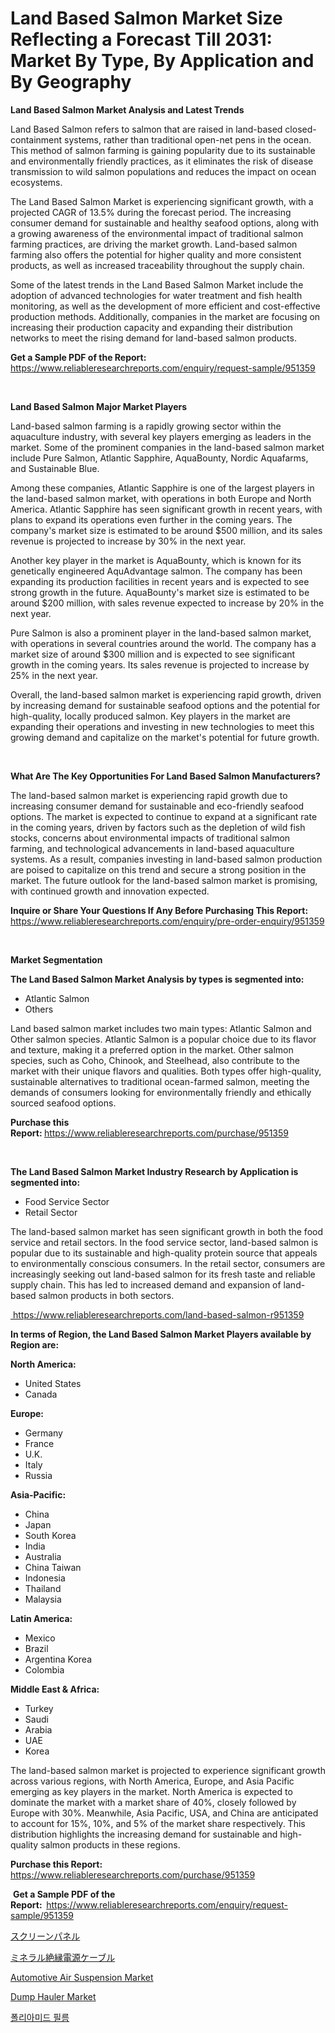 <p><h1>Land Based Salmon Market Size Reflecting a Forecast Till 2031: Market By Type, By Application and By Geography</h1></p><p><strong>Land Based Salmon Market Analysis and Latest Trends</strong></p>
<p><p>Land Based Salmon refers to salmon that are raised in land-based closed-containment systems, rather than traditional open-net pens in the ocean. This method of salmon farming is gaining popularity due to its sustainable and environmentally friendly practices, as it eliminates the risk of disease transmission to wild salmon populations and reduces the impact on ocean ecosystems.</p><p>The Land Based Salmon Market is experiencing significant growth, with a projected CAGR of 13.5% during the forecast period. The increasing consumer demand for sustainable and healthy seafood options, along with a growing awareness of the environmental impact of traditional salmon farming practices, are driving the market growth. Land-based salmon farming also offers the potential for higher quality and more consistent products, as well as increased traceability throughout the supply chain.</p><p>Some of the latest trends in the Land Based Salmon Market include the adoption of advanced technologies for water treatment and fish health monitoring, as well as the development of more efficient and cost-effective production methods. Additionally, companies in the market are focusing on increasing their production capacity and expanding their distribution networks to meet the rising demand for land-based salmon products.</p></p>
<p><strong>Get a Sample PDF of the Report:&nbsp;</strong> <a href="https://www.reliableresearchreports.com/enquiry/request-sample/951359">https://www.reliableresearchreports.com/enquiry/request-sample/951359</a></p>
<p>&nbsp;</p>
<p><strong>Land Based Salmon Major Market Players</strong></p>
<p><p>Land-based salmon farming is a rapidly growing sector within the aquaculture industry, with several key players emerging as leaders in the market. Some of the prominent companies in the land-based salmon market include Pure Salmon, Atlantic Sapphire, AquaBounty, Nordic Aquafarms, and Sustainable Blue.</p><p>Among these companies, Atlantic Sapphire is one of the largest players in the land-based salmon market, with operations in both Europe and North America. Atlantic Sapphire has seen significant growth in recent years, with plans to expand its operations even further in the coming years. The company's market size is estimated to be around $500 million, and its sales revenue is projected to increase by 30% in the next year.</p><p>Another key player in the market is AquaBounty, which is known for its genetically engineered AquAdvantage salmon. The company has been expanding its production facilities in recent years and is expected to see strong growth in the future. AquaBounty's market size is estimated to be around $200 million, with sales revenue expected to increase by 20% in the next year.</p><p>Pure Salmon is also a prominent player in the land-based salmon market, with operations in several countries around the world. The company has a market size of around $300 million and is expected to see significant growth in the coming years. Its sales revenue is projected to increase by 25% in the next year.</p><p>Overall, the land-based salmon market is experiencing rapid growth, driven by increasing demand for sustainable seafood options and the potential for high-quality, locally produced salmon. Key players in the market are expanding their operations and investing in new technologies to meet this growing demand and capitalize on the market's potential for future growth.</p></p>
<p>&nbsp;</p>
<p><strong>What Are The Key Opportunities For Land Based Salmon Manufacturers?</strong></p>
<p><p>The land-based salmon market is experiencing rapid growth due to increasing consumer demand for sustainable and eco-friendly seafood options. The market is expected to continue to expand at a significant rate in the coming years, driven by factors such as the depletion of wild fish stocks, concerns about environmental impacts of traditional salmon farming, and technological advancements in land-based aquaculture systems. As a result, companies investing in land-based salmon production are poised to capitalize on this trend and secure a strong position in the market. The future outlook for the land-based salmon market is promising, with continued growth and innovation expected.</p></p>
<p><strong>Inquire or Share Your Questions If Any Before Purchasing This Report:</strong> <a href="https://www.reliableresearchreports.com/enquiry/pre-order-enquiry/951359">https://www.reliableresearchreports.com/enquiry/pre-order-enquiry/951359</a></p>
<p>&nbsp;</p>
<p><strong>Market Segmentation</strong></p>
<p><strong>The Land Based Salmon Market Analysis by types is segmented into:</strong></p>
<p><ul><li>Atlantic Salmon</li><li>Others</li></ul></p>
<p><p>Land based salmon market includes two main types: Atlantic Salmon and Other salmon species. Atlantic Salmon is a popular choice due to its flavor and texture, making it a preferred option in the market. Other salmon species, such as Coho, Chinook, and Steelhead, also contribute to the market with their unique flavors and qualities. Both types offer high-quality, sustainable alternatives to traditional ocean-farmed salmon, meeting the demands of consumers looking for environmentally friendly and ethically sourced seafood options.</p></p>
<p><strong>Purchase this Report:&nbsp;</strong><a href="https://www.reliableresearchreports.com/purchase/951359">https://www.reliableresearchreports.com/purchase/951359</a></p>
<p>&nbsp;</p>
<p><strong>The Land Based Salmon Market Industry Research by Application is segmented into:</strong></p>
<p><ul><li>Food Service Sector</li><li>Retail Sector</li></ul></p>
<p><p>The land-based salmon market has seen significant growth in both the food service and retail sectors. In the food service sector, land-based salmon is popular due to its sustainable and high-quality protein source that appeals to environmentally conscious consumers. In the retail sector, consumers are increasingly seeking out land-based salmon for its fresh taste and reliable supply chain. This has led to increased demand and expansion of land-based salmon products in both sectors.</p></p>
<p><a href="https://www.reliableresearchreports.com/land-based-salmon-r951359">&nbsp;https://www.reliableresearchreports.com/land-based-salmon-r951359</a></p>
<p><strong>In terms of Region, the Land Based Salmon Market Players available by Region are:</strong></p>
<p>
    <p> <strong> North America: </strong>
        <ul>
            <li>United States</li>
            <li>Canada</li>
        </ul>
        </p> 
    <p> <strong> Europe: </strong>
        <ul>
            <li>Germany</li>
            <li>France</li>
            <li>U.K.</li>
            <li>Italy</li>
            <li>Russia</li>
        </ul>
        </p> 
    <p> <strong> Asia-Pacific: </strong>
        <ul>
            <li>China</li>
            <li>Japan</li>
            <li>South Korea</li>
            <li>India</li>
            <li>Australia</li>
            <li>China Taiwan</li>
            <li>Indonesia</li>
            <li>Thailand</li>
            <li>Malaysia</li>
        </ul>
        </p> 
    <p> <strong> Latin America: </strong>
        <ul>
            <li>Mexico</li>
            <li>Brazil</li>
            <li>Argentina Korea</li>
            <li>Colombia</li>
        </ul>
        </p> 
    <p> <strong> Middle East & Africa: </strong>
        <ul>
            <li>Turkey</li>
            <li>Saudi</li>
            <li>Arabia</li>
            <li>UAE</li>
            <li>Korea</li>
        </ul>
    </p>
    </p>
<p><p>The land-based salmon market is projected to experience significant growth across various regions, with North America, Europe, and Asia Pacific emerging as key players in the market. North America is expected to dominate the market with a market share of 40%, closely followed by Europe with 30%. Meanwhile, Asia Pacific, USA, and China are anticipated to account for 15%, 10%, and 5% of the market share respectively. This distribution highlights the increasing demand for sustainable and high-quality salmon products in these regions.</p></p>
<p><strong>Purchase this Report: </strong><a href="https://www.reliableresearchreports.com/purchase/951359">https://www.reliableresearchreports.com/purchase/951359</a></p>
<p>&nbsp;<strong>Get a Sample PDF of the Report:&nbsp;&nbsp;</strong><a href="https://www.reliableresearchreports.com/enquiry/request-sample/951359">https://www.reliableresearchreports.com/enquiry/request-sample/951359</a></p>
<p><strong></strong></p>
<p><p><a href="https://github.com/Calvi3ynJerde867/Market-Research-Report-List-1/blob/main/317412518972.md">スクリーンパネル</a></p><p><a href="https://github.com/JacksonWiza1924/Market-Research-Report-List-1/blob/main/130957318973.md">ミネラル絶縁電源ケーブル</a></p><p><a href="https://www.linkedin.com/pulse/automotive-air-suspension-market-research-report-forecasted-xxyuc?trackingId=xvIP1uXTVXngTDHVdVnp9A%3D%3D">Automotive Air Suspension Market</a></p><p><a href="https://www.linkedin.com/pulse/dump-hauler-market-goal-estimating-size-future-growth-potential-hpqsc?trackingId=0WA2E9jwwo9dCYptUD9IQQ%3D%3D">Dump Hauler Market</a></p><p><a href="https://github.com/RichardLueilwitz787/Market-Research-Report-List-1/blob/main/273389017733.md">폴리아미드 필름</a></p></p>